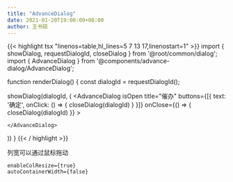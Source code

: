 ```yaml
---
title: "AdvanceDialog"
date: 2021-01-20T19:00:09+08:00
author: 王书硕
---
```


{{< highlight tsx "linenos=table,hl_lines=5 7 13 17,linenostart=1" >}}
import { showDialog, requestDialogId, closeDialog } from '@root/common/dialog';
import { AdvanceDialog } from '@components/advance-dialog/AdvanceDialog';

function renderDialog() {
  const dialogId = requestDialogId();

  showDialog(dialogId, (
    <AdvanceDialog 
      isOpen
      title="催办" 
      buttons={[{
        text: '确定',
        onClick: () => {
          closeDialog(dialogId)
        }
      }]}
      onClose={() => {
        closeDialog(dialogId)
      }} 
    >
      
    </AdvanceDialog>
  ))
}
{{< / highlight >}}

列宽可以通过鼠标拖动
```
enableColResize={true}
autoContainerWidth={false}
```
